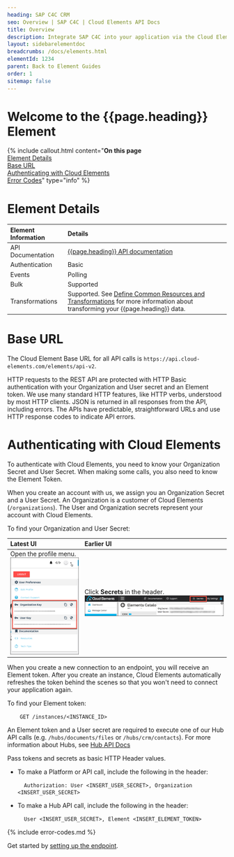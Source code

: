 ```yaml
---
heading: SAP C4C CRM
seo: Overview | SAP C4C | Cloud Elements API Docs
title: Overview
description: Integrate SAP C4C into your application via the Cloud Elements APIs.
layout: sidebarelementdoc
breadcrumbs: /docs/elements.html
elementId: 1234
parent: Back to Element Guides
order: 1
sitemap: false
---
```


# Welcome to the {{page.heading}} Element

{% include callout.html content="<strong>On this page</strong></br><a href=#element-details>Element Details</a></br><a href=#base-url>Base URL</a></br><a href=#authenticating-with-cloud-elements>Authenticating with Cloud Elements</a></br><a href=#error-codes>Error Codes</a>" type="info" %}

# Element Details

| Element Information | Details     |
| :------------- | :------------- |
| API Documentation | [{{page.heading}} API  documentation](http://help-legacy.sap.com/saphelp_sapcloudforcustomer/en/PUBLISHING/IntegrationServices.html) |
| Authentication | Basic  |
| Events | Polling |
| Bulk | Supported |
| Transformations | Supported. See [Define Common Resources and Transformations](../../guides/common-resources/index.html) for more information about transforming your {{page.heading}} data.  |

# Base URL

The Cloud Element Base URL for all API calls is `https://api.cloud-elements.com/elements/api-v2`.

HTTP requests to the REST API are protected with HTTP Basic authentication with your Organization and User secret and an Element token. We use many standard HTTP features, like HTTP verbs, understood by most HTTP clients. JSON is returned in all responses from the API, including errors. The APIs have predictable, straightforward URLs and use HTTP response codes to indicate API errors.

# Authenticating with Cloud Elements

To authenticate with Cloud Elements, you need to know your Organization Secret and User Secret. When making some calls, you also need to know the Element Token.

When you create an account with us, we assign you an Organization Secret and a User Secret. An Organization is a customer of Cloud Elements (`/organizations`). The User and Organization secrets represent your account with Cloud Elements.

To find your Organization and User Secret:

| Latest UI | Earlier UI  |
| :------------- | :------------- |
| Open the profile menu.</br> ![Search](../img/Org-User-Secret-C2.png)  | Click __Secrets__ in the header.</br> ![Search](../img/Org-User-Secret.png)  |

When you create a new connection to an endpoint, you will receive an Element token. After you create an instance, Cloud Elements automatically refreshes the token behind the scenes so that you won't need to connect your application again.

To find your Element token:

        GET /instances/<INSTANCE_ID>

An Element token and a User secret are required to execute one of our Hub API calls (e.g. `/hubs/documents/files` or `/hubs/crm/contacts`). For more information about Hubs, see [Hub API Docs](../../hubs/hub-docs)

Pass tokens and secrets as basic HTTP Header values.

* To make a Platform or API call, include the following in the header:

        Authorization: User <INSERT_USER_SECRET>, Organization <INSERT_USER_SECRET>

* To make a Hub API call, include the following in the header:

        User <INSERT_USER_SECRET>, Element <INSERT_ELEMENT_TOKEN>

{% include error-codes.md %}


Get started by [setting up the endpoint](endpoint-setup.html).
